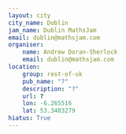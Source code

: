 ```yaml
---
layout: city                                           
city_name: Dublin                                                               
jam_name: Dublin MathsJam
email: dublin@mathsjam.com
organiser:
    name: Andrew Doran-Sherlock
    email: dublin@mathsjam.com
location:
    group: rest-of-uk
    pub_name: "?"
    description: "?"
    url: ?
    lon: -6.265516
    lat: 53.3403279
hiatus: True
---
```

